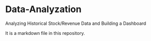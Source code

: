 # Data-Analyzation
Analyzing Historical Stock/Revenue Data and Building a Dashboard

It is a markdown file in this repository.
